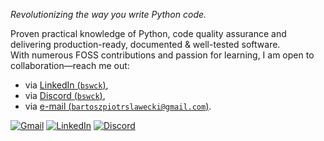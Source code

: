 _Revolutionizing the way you write Python code._

Proven practical knowledge of Python, code quality assurance and delivering production-ready, documented & well-tested software.<br />
With numerous FOSS contributions and passion for learning, I am open to collaboration—reach me out:
- via [LinkedIn (`bswck`)](https://www.linkedin.com/in/bswck/),
- via [Discord (`bswck`)](https://discord.com/users/712654007876976750),
- via [e-mail (`bartoszpiotrslawecki@gmail.com`)](mailto:bartoszpiotrslawecki@gmail.com).

[![Gmail](https://img.shields.io/badge/bartoszpiotrslawecki@gmail.com-D14836?logo=gmail&logoColor=white)](mailto:bartoszpiotrslawecki@gmail.com)
[![LinkedIn](https://img.shields.io/badge/in%2Fbswck-%230077B5.svg?logo=linkedin&logoColor=white)](https://linkedin.com/in/bswck)
[![Discord](https://img.shields.io/badge/bswck-%235865F2.svg?logo=discord&logoColor=white)](https://discord.com/users/712654007876976750)
